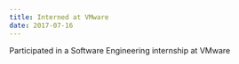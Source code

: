 ```yaml
---
title: Interned at VMware
date: 2017-07-16
---
```

Participated in a Software Engineering internship at VMware